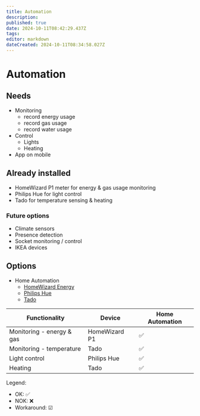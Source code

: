 ```yaml
---
title: Automation
description: 
published: true
date: 2024-10-11T08:42:29.437Z
tags: 
editor: markdown
dateCreated: 2024-10-11T08:34:58.027Z
---
```


# Automation


## Needs

* Monitoring
  * record energy usage
  * record gas usage
  * record water usage
* Control
  * Lights
  * Heating
* App on mobile

## Already installed

* HomeWizard P1 meter for energy & gas usage monitoring
* Philips Hue for light control
* Tado for temperature sensing & heating

### Future options

* Climate sensors
* Presence detection
* Socket monitoring / control
* IKEA devices

## Options

* Home Automation
  * [HomeWizard Energy](https://www.home-assistant.io/integrations/homewizard/)
  * [Philips Hue](https://www.home-assistant.io/integrations/hue/)
  * [Tado](https://www.home-assistant.io/integrations/tado/)

Functionality | Device | Home Automation
--- | --- | ---
Monitoring - energy & gas | HomeWizard P1 | ✅
Monitoring - temperature  | Tado          | ✅
Light control             | Philips Hue   | ✅
Heating                   | Tado          | ✅

Legend:
* OK: ✅
* NOK: ❌
* Workaround: ☑
